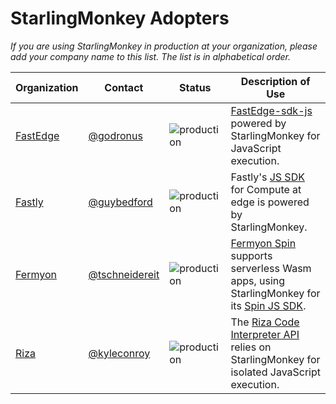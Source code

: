# StarlingMonkey Adopters

_If you are using StarlingMonkey in production at your organization, please add your company name to
this list. The list is in alphabetical order._

| Organization                               | Contact                                            | Status                                                                  | Description of Use                                                                                                                                              |
| ------------------------------------------ | -------------------------------------------------- | ----------------------------------------------------------------------- | --------------------------------------------------------------------------------------------------------------------------------------------------------------- |
| [FastEdge](https://www.gcore.com/fastedge) | [@godronus](https://github.com/godronus)           | ![production](https://img.shields.io/badge/-production-blue?style=flat) | [FastEdge-sdk-js](https://github.com/G-Core/FastEdge-sdk-js) powered by StarlingMonkey for JavaScript execution.                                                |
| [Fastly](https://www.fastly.com)           | [@guybedford](https://github.com/guybedford)       | ![production](https://img.shields.io/badge/-production-blue?style=flat) | Fastly's [JS SDK](https://github.com/fastly/js-compute-runtime) for Compute at edge is powered by StarlingMonkey.                                               |
| [Fermyon](https://www.fermyon.com/)        | [@tschneidereit](https://github.com/tschneidereit) | ![production](https://img.shields.io/badge/-production-blue?style=flat) | [Fermyon Spin](https://www.fermyon.com/spin) supports serverless Wasm apps, using StarlingMonkey for its [Spin JS SDK](https://github.com/fermyon/spin-js-sdk). |
| [Riza](https://riza.io/)                   | [@kyleconroy](https://github.com/kyleconroy)       | ![production](https://img.shields.io/badge/-production-blue?style=flat) | The [Riza Code Interpreter API](https://docs.riza.io) relies on StarlingMonkey for isolated JavaScript execution.                                               |
